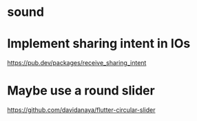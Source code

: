 # sound

# Implement sharing intent in IOs

https://pub.dev/packages/receive_sharing_intent

# Maybe use a round slider
https://github.com/davidanaya/flutter-circular-slider